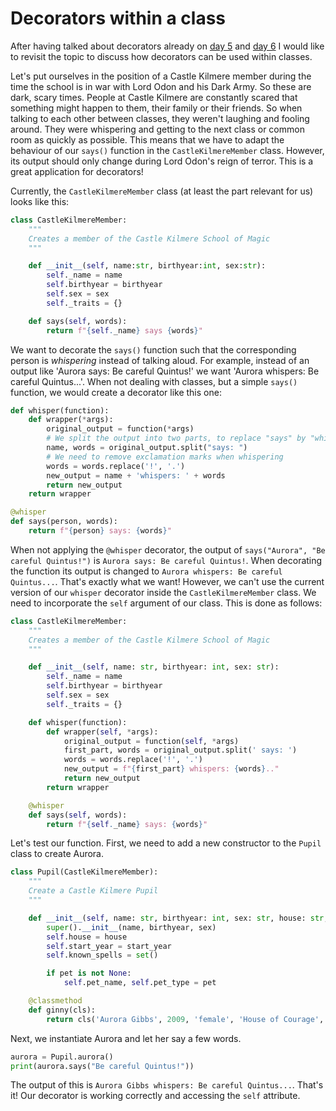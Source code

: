 # Decorators within a class

After having talked about decorators already on [day 5](http://www.alpopkes.com/posts/2018/07/coding-challenge-day-5/) and [day 6](http://www.alpopkes.com/posts/2018/07/coding-challenge-day-6/) I would like to revisit the topic to discuss how decorators can be used within classes. 

Let's put ourselves in the position of a Castle Kilmere member during the time the school is in war with Lord Odon and his Dark Army. So these are dark, scary times. People at Castle Kilmere are constantly scared that something might happen to them, their family or their friends. So when talking to each other between classes, they weren't laughing and fooling around. They were whispering and getting to the next class or common room as quickly as possible. This means that we have to adapt the behaviour of our ```says()``` function in the ```CastleKilmereMember``` class. However, its output should only change during Lord Odon's reign of terror. This is a great application for decorators!

Currently, the ```CastleKilmereMember``` class (at least the part relevant for us) looks like this:

```python
class CastleKilmereMember:
    """
    Creates a member of the Castle Kilmere School of Magic
    """

    def __init__(self, name:str, birthyear:int, sex:str):
        self._name = name
        self.birthyear = birthyear
        self.sex = sex
        self._traits = {}

    def says(self, words):
        return f"{self._name} says {words}"
```

We want to decorate the ```says()``` function such that the corresponding person is *whispering* instead of talking aloud. For example, instead of an output like 'Aurora says: Be careful Quintus!' we want 'Aurora whispers: Be careful Quintus...'. When not dealing with classes, but a simple ```says()``` function, we would create a decorator like this one:

```python
def whisper(function):
    def wrapper(*args):
        original_output = function(*args)
        # We split the output into two parts, to replace "says" by "whispers"
        name, words = original_output.split("says: ")
        # We need to remove exclamation marks when whispering
        words = words.replace('!', '.')
        new_output = name + 'whispers: ' + words
        return new_output
    return wrapper

@whisper
def says(person, words):
    return f"{person} says: {words}"
```

When not applying the ```@whisper``` decorator, the output of ```says("Aurora", "Be careful Quintus!")``` is ```Aurora says: Be careful Quintus!```. When decorating the function its output is changed to ```Aurora whispers: Be careful Quintus...```. That's exactly what we want! However, we can't use the current version of our ```whisper``` decorator inside the ```CastleKilmereMember``` class. We need to incorporate the ```self``` argument of our class. This is done as follows: 

```python
class CastleKilmereMember:
    """
    Creates a member of the Castle Kilmere School of Magic
    """

    def __init__(self, name: str, birthyear: int, sex: str):
        self._name = name
        self.birthyear = birthyear
        self.sex = sex
        self._traits = {}

    def whisper(function):
        def wrapper(self, *args):
            original_output = function(self, *args)
            first_part, words = original_output.split(' says: ')
            words = words.replace('!', '.')
            new_output = f"{first_part} whispers: {words}.."
            return new_output
        return wrapper

    @whisper
    def says(self, words):
        return f"{self._name} says: {words}"
```

Let's test our function. First, we need to add a new constructor to the ```Pupil``` class to create Aurora.

```python
class Pupil(CastleKilmereMember):
    """
    Create a Castle Kilmere Pupil
    """

    def __init__(self, name: str, birthyear: int, sex: str, house: str, start_year: int, pet: tuple = None):
        super().__init__(name, birthyear, sex)
        self.house = house
        self.start_year = start_year
        self.known_spells = set()

        if pet is not None:
            self.pet_name, self.pet_type = pet

    @classmethod
    def ginny(cls):
        return cls('Aurora Gibbs', 2009, 'female', 'House of Courage', start_year=2019)
```

Next, we instantiate Aurora and let her say a few words.

```python
aurora = Pupil.aurora()
print(aurora.says("Be careful Quintus!"))
```

The output of this is ```Aurora Gibbs whispers: Be careful Quintus...```. That's it! Our decorator is working correctly and accessing the ```self``` attribute.






